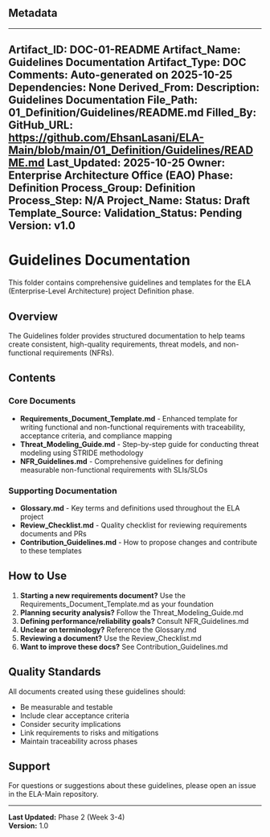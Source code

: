 ## Metadata
---
Artifact_ID: DOC-01-README
Artifact_Name: Guidelines Documentation
Artifact_Type: DOC
Comments: Auto-generated on 2025-10-25
Dependencies: None
Derived_From: 
Description: Guidelines Documentation
File_Path: 01_Definition/Guidelines/README.md
Filled_By: 
GitHub_URL: https://github.com/EhsanLasani/ELA-Main/blob/main/01_Definition/Guidelines/README.md
Last_Updated: 2025-10-25
Owner: Enterprise Architecture Office (EAO)
Phase: Definition
Process_Group: Definition
Process_Step: N/A
Project_Name: 
Status: Draft
Template_Source: 
Validation_Status: Pending
Version: v1.0
---
# Guidelines Documentation

This folder contains comprehensive guidelines and templates for the ELA (Enterprise-Level Architecture) project Definition phase.

## Overview

The Guidelines folder provides structured documentation to help teams create consistent, high-quality requirements, threat models, and non-functional requirements (NFRs).

## Contents

### Core Documents

- **Requirements_Document_Template.md** - Enhanced template for writing functional and non-functional requirements with traceability, acceptance criteria, and compliance mapping
- **Threat_Modeling_Guide.md** - Step-by-step guide for conducting threat modeling using STRIDE methodology
- **NFR_Guidelines.md** - Comprehensive guidelines for defining measurable non-functional requirements with SLIs/SLOs

### Supporting Documentation

- **Glossary.md** - Key terms and definitions used throughout the ELA project
- **Review_Checklist.md** - Quality checklist for reviewing requirements documents and PRs
- **Contribution_Guidelines.md** - How to propose changes and contribute to these templates

## How to Use

1. **Starting a new requirements document?** Use the Requirements_Document_Template.md as your foundation
2. **Planning security analysis?** Follow the Threat_Modeling_Guide.md
3. **Defining performance/reliability goals?** Consult NFR_Guidelines.md
4. **Unclear on terminology?** Reference the Glossary.md
5. **Reviewing a document?** Use the Review_Checklist.md
6. **Want to improve these docs?** See Contribution_Guidelines.md

## Quality Standards

All documents created using these guidelines should:
- Be measurable and testable
- Include clear acceptance criteria
- Consider security implications
- Link requirements to risks and mitigations
- Maintain traceability across phases

## Support

For questions or suggestions about these guidelines, please open an issue in the ELA-Main repository.

---
**Last Updated:** Phase 2 (Week 3-4)  
**Version:** 1.0
